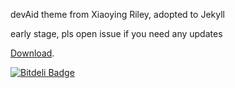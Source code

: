 devAid theme from Xiaoying Riley, adopted to Jekyll

early stage, pls open issue if you need any updates

[Download](https://github.com/kevit/devaid-jekyll-theme/blob/master/archive.tar.bz2).

[![Bitdeli Badge](https://d2weczhvl823v0.cloudfront.net/kevit/devaid-jekyll-theme/trend.png)](https://bitdeli.com/free "Bitdeli Badge")

